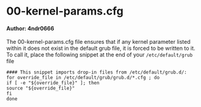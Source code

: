 # 00-kernel-params.cfg
#### Author: 4ndr0666

The 00-kernel-params.cfg file ensures that if any kernel parameter listed within it does not exist in 
the default grub file, it is forced to be written to it. To call it, place the following snippet at 
the end of your `/etc/default/grub` file

```shell
#### This snippet imports drop-in files from /etc/default/grub.d/:
for override_file in /etc/default/grub/grub.d/*.cfg ; do
if [ -e "${override_file}" ]; then
source "${override_file}"
fi
done
```
